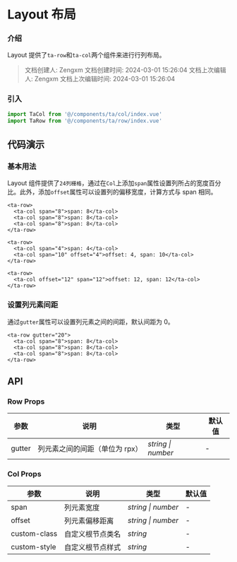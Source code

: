 # Layout 布局

### 介绍

Layout 提供了`ta-row`和`ta-col`两个组件来进行行列布局。

> 文档创建人: Zengxm
> 文档创建时间: 2024-03-01 15:26:04
> 文档上次编辑人: Zengxm
> 文档上次编辑时间: 2024-03-01 15:26:04

### 引入

```js
import TaCol from '@/components/ta/col/index.vue'
import TaRow from '@/components/ta/row/index.vue'
```

## 代码演示

### 基本用法

Layout 组件提供了`24列栅格`，通过在`Col`上添加`span`属性设置列所占的宽度百分比。此外，添加`offset`属性可以设置列的偏移宽度，计算方式与 span 相同。

```vue
<ta-row>
  <ta-col span="8">span: 8</ta-col>
  <ta-col span="8">span: 8</ta-col>
  <ta-col span="8">span: 8</ta-col>
</ta-row>

<ta-row>
  <ta-col span="4">span: 4</ta-col>
  <ta-col span="10" offset="4">offset: 4, span: 10</ta-col>
</ta-row>

<ta-row>
  <ta-col offset="12" span="12">offset: 12, span: 12</ta-col>
</ta-row>
```

### 设置列元素间距

通过`gutter`属性可以设置列元素之间的间距，默认间距为 0。

```vue
<ta-row gutter="20">
  <ta-col span="8">span: 8</ta-col>
  <ta-col span="8">span: 8</ta-col>
  <ta-col span="8">span: 8</ta-col>
</ta-row>
```

## API

### Row Props

| 参数   | 说明                           | 类型               | 默认值 |
| ------ | ------------------------------ | ------------------ | ------ |
| gutter | 列元素之间的间距（单位为 rpx） | _string \| number_ | -      |

### Col Props

| 参数         | 说明             | 类型               | 默认值 |
| ------------ | ---------------- | ------------------ | ------ |
| span         | 列元素宽度       | _string \| number_ | -      |
| offset       | 列元素偏移距离   | _string \| number_ | -      |
| custom-class | 自定义根节点类名 | _string_           | -      |
| custom-style | 自定义根节点样式 | _string_           | -      |
